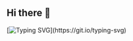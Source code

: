 ## Hi there 👋
[![Typing SVG](https://readme-typing-svg.demolab.com/?font=Fira+Code&size=40&duration=5500&pause=1500&color=00FF00&multiline=true&random=false&width=450&lines=Hello+World!)](https://git.io/typing-svg)
<!--
**hajtuszko/hajtuszko** is a ✨ _special_ ✨ repository because its `README.md` (this file) appears on your GitHub profile.

Here are some ideas to get you started:

- 🔭 I’m currently working on ...
- 🌱 I’m currently learning ...
- 👯 I’m looking to collaborate on ...
- 🤔 I’m looking for help with ...
- 💬 Ask me about ...
- 📫 How to reach me: ...
- 😄 Pronouns: ...
- ⚡ Fun fact: ...
-->
